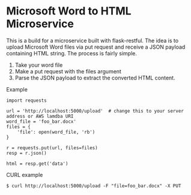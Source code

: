 # Microsoft Word to HTML Microservice

This is a build for a microservice built with flask-restful. The idea is to upload Microsoft Word files via put request and receive a JSON payload containing HTML string. The process is fairly simple.

1. Take your word file
2. Make a put request with the files argument
3. Parse the JSON payload to extract the converted HTML content.

Example
```
import requests

url = 'http://localhost:5000/upload'  # change this to your server address or AWS lamdba URI
word_file = 'foo_bar.docx'
files = {
    'file': open(word_file, 'rb')
}

r = requests.put(url, files=files)
resp = r.json()

html = resp.get('data')

```

CURL example
```
$ curl http://localhost:5000/upload -F "file=foo_bar.docx" -X PUT
```
